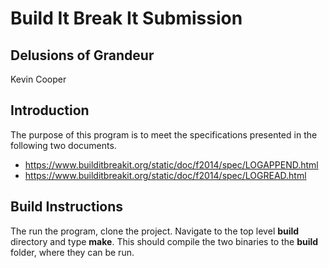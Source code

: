 # Build It Break It Submission #
## Delusions of Grandeur ##
Kevin Cooper
## Introduction ##
The purpose of this program is to meet the specifications presented in the following two documents.

 - https://www.builditbreakit.org/static/doc/f2014/spec/LOGAPPEND.html
 - https://www.builditbreakit.org/static/doc/f2014/spec/LOGREAD.html

## Build Instructions ##
  The run the program, clone the project.  Navigate to the top level **build** directory and type **make**.  This should compile the two binaries to the **build** folder, where they can be run.
   

